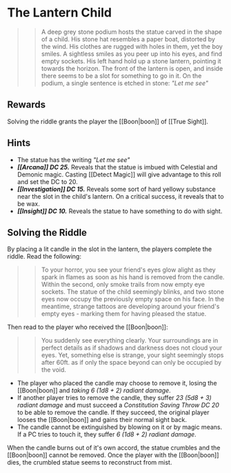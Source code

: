 # The Lantern Child
> > A deep grey stone podium hosts the statue carved in the shape of a child. His stone hat resembles a paper boat, distorted by the wind. His clothes are rugged with holes in them, yet the boy smiles. A sightless smiles as you peer up into his eyes, and find empty sockets.
> > His left hand hold up a stone lantern, pointing it towards the horizon. The front of the lantern is open, and inside there seems to be a slot for something to go in it.
> > On the podium, a single sentence is etched in stone: *"Let me see"*

## Rewards
Solving the riddle grants the player the [[Boon|boon]] of [[True Sight]].

## Hints
- The statue has the writing *"Let me see"*
- ***[[Arcana]] DC 25.*** Reveals that the statue is imbued with Celestial and Demonic magic. Casting [[Detect Magic]] will give advantage to this roll and set the DC to 20.
- ***[[Investigation]] DC 15.*** Reveals some sort of hard yellowy substance near the slot in the child's lantern. On a critical success, it reveals that to be wax.
- ***[[Insight]] DC 10.*** Reveals the statue to have something to do with sight.

## Solving the Riddle
By placing a lit candle in the slot in the lantern, the players complete the riddle. Read the following:
> > To your horror, you see your friend's eyes glow alight as they spark in flames as soon as his hand is removed from the candle. Within the second, only smoke trails from now empty eye sockets.
> > The statue of the child seemingly blinks, and two stone eyes now occupy the previously empty space on his face.
> > In the meantime, strange tattoos are developing around your friend's empty eyes - marking them for having pleased the statue.

Then read to the player who received the [[Boon|boon]]:
> > You suddenly see everything clearly. Your surroundings are in perfect details as if shadows and darkness does not cloud your eyes.
> > Yet, something else is strange, your sight seemingly stops after 60ft. as if only the space beyond can only be occupied by the void.

- The player who placed the candle may choose to remove it, losing the [[Boon|boon]] and *taking 6 (1d8 + 2) radiant damage*.
- If another player tries to remove the candle, they suffer *23 (5d8 + 3) radiant damage* and must succeed a *Constitution Saving Throw DC 20* to be able to remove the candle. If they succeed, the original player looses the [[Boon|boon]] and gains their normal sight back.
- The candle cannot be extinguished by blowing on it or by magic means. If a PC tries to touch it, they suffer *6 (1d8 + 2) radiant damage*.

When the candle burns out of it's own accord, the statue crumbles and the [[Boon|boon]] cannot be removed.
Once the player with the [[Boon|boon]] dies, the crumbled statue seems to reconstruct from mist.